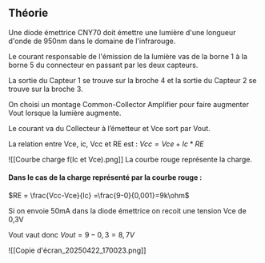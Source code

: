 ## Théorie

Une diode émettrice CNY70 doit émettre une lumière d'une longueur d'onde de 950nm dans le domaine de l'infrarouge.

Le courant responsable de l'émission de la lumière vas de la borne 1 à la borne 5 du connecteur en passant par les deux capteurs.

La sortie du Capteur 1 se trouve sur la broche 4 et la sortie du Capteur 2 se trouve sur la broche 3.

On choisi un montage Common-Collector Amplifier pour faire augmenter Vout lorsque la lumière augmente.

Le courant va du Collecteur à l’émetteur et Vce sort par Vout.

La relation entre Vce, ic, Vcc et RE est : 
$Vcc=Vce + Ic * RE$

![[Courbe charge f(Ic et Vce).png]]
La courbe rouge représente la charge.

#### Dans le cas de la charge représenté par la courbe rouge :

$RE = \frac{Vcc-Vce}{Ic} =\frac{9-0}{0,001}=9k\ohm$

Si on envoie 50mA dans la diode émettrice on recoit une tension Vce de 0,3V

Vout vaut donc $Vout = 9-0,3=8,7V$


![[Copie d'écran_20250422_170023.png]]